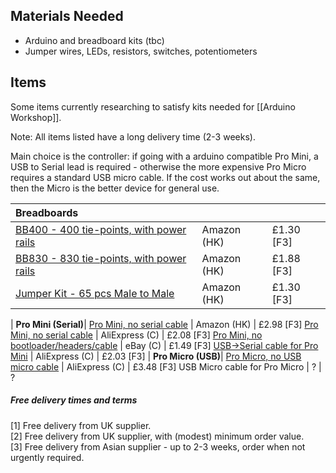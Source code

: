 ## Materials Needed

* Arduino and breadboard kits (tbc)
* Jumper wires, LEDs, resistors, switches, potentiometers

## Items

Some items currently researching to satisfy kits needed for [[Arduino Workshop]].

Note: All items listed have a long delivery time (2-3 weeks).

Main choice is the controller: if going with a arduino compatible Pro Mini, a USB to Serial lead is required - otherwise the more expensive Pro Micro requires a standard USB micro cable. If the cost works out about the same, then the Micro is the better device for general use.

Breadboards |||
:---- | :------ | :--------
[BB400 - 400 tie-points, with power rails][BB400] | Amazon (HK) | £1.30 [F3]
[BB830 - 830 tie-points, with power rails][BB830] | Amazon (HK) | £1.88 [F3]
[Jumper Kit - 65 pcs Male to Male][M2MJ] | Amazon (HK) | £1.30 [F3]
|
**Pro Mini (Serial)**|
[Pro Mini, no serial cable][APM-A] | Amazon (HK) | £2.98 [F3]
[Pro Mini, no serial cable][APM-AE] | AliExpress (C) | £2.08 [F3]
[Pro Mini, no bootloader/headers/cable][APM-EB] | eBay (C) | £1.49 [F3]
[USB->Serial cable for Pro Mini][APM-SC] | AliExpress (C) | £2.03 [F3]
|
**Pro Micro (USB)**|
[Pro Micro, no USB micro cable][APU-AE] | AliExpress (C) | £3.48 [F3]
USB Micro cable for Pro Micro | ? | ?

[APM-A]: http://www.amazon.co.uk/gp/product/B00H8MYAGI/ref=oh_aui_detailpage_o03_s00?ie=UTF8&psc=1
[APM-EB]: http://www.ebay.co.uk/itm/251624189284
[APM-AE]: http://www.ebay.co.uk/itm/251624189284
[APM-SC]: http://www.aliexpress.com/item/FREE-SHIPPING-2PCS-LOT-CP2102-USB-2-0-to-UART-TTL-6PIN-Connector-Module-Serial-Converter/1095621364.html

[APU-AE]: http://www.aliexpress.com/item/Free-Shipping-New-Pro-Micro-5V-16MHz-ATMega-32U4-Module-with-2-row-pin-header-For/1259997719.html

[BB400]: http://www.amazon.co.uk/gp/product/B0040Z1ERO/ref=oh_aui_detailpage_o00_s00?ie=UTF8&psc=1
[BB830]: http://www.amazon.co.uk/gp/product/B009P04XWW/ref=oh_aui_detailpage_o03_s00?ie=UTF8&psc=1

[M2MJ]: http://www.amazon.co.uk/gp/product/B00LHL2FAE/ref=oh_aui_detailpage_o00_s00?ie=UTF8&psc=1
[BBJK]: http://www.bitsbox.co.uk/index.php?main_page=product_info&cPath=225_233&products_id=1746

##### Free delivery times and terms

[1] Free delivery from UK supplier.  
[2] Free delivery from UK supplier, with (modest) minimum order value.  
[3] Free delivery from Asian supplier - up to 2-3 weeks, order when not urgently required.